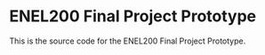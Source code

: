 # ENEL200 Final Project Prototype

This is the source code for the ENEL200 Final Project Prototype.
